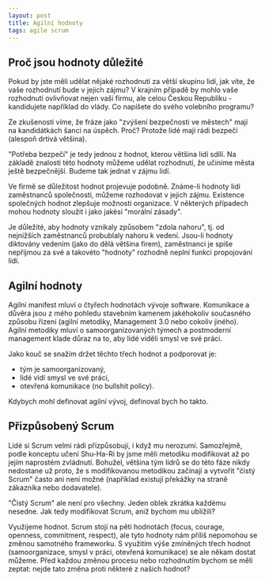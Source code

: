 ```yaml
---
layout: post
title: Agilní hodnoty
tags: agile scrum
---
```


## Proč jsou hodnoty důležité

Pokud by jste měli udělat nějaké rozhodnutí za větší skupinu lidí,
jak víte, že vaše rozhodnutí bude v jejich zájmu?
V krajním případě by mohlo vaše rozhodnutí ovlivňovat nejen vaši
firmu, ale celou Českou Republiku - kandidujete například do vlády.
Co napíšete do svého volebního programu?

Ze zkušenosti víme, že fráze jako "zvýšení bezpečnosti ve městech"
mají na kandidátkách šanci na úspěch. Proč? Protože lidé mají rádi
bezpečí (alespoň drtivá většina).

"Potřeba bezpečí" je tedy jednou z hodnot, kterou většina lidí sdílí.
Na základě znalosti této hodnoty můžeme udělat rozhodnutí,
že učiníme města ještě bezpečnější. Budeme tak jednat v zájmu lidí.

Ve firmě se důležitost hodnot projevuje podobně. Známe-li hodnoty lidí
zaměstnanců společnosti, můžeme rozhodovat v jejich zájmu. Existence společných hodnot
zlepšuje možnosti organizace. V některých případech mohou
hodnoty sloužit i jako jakési "morální zásady".

Je důležité, aby hodnoty vznikaly způsobem "zdola nahoru", tj. od nejnižších
zaměstnanců probublaly nahoru k vedení. Jsou-li hodnoty diktovány vedením
(jako do dělá většina firem), zaměstnanci je spíše nepřijmou za své a takovéto
"hodnoty" rozhodně neplní funkci propojování lidí.

## Agilní hodnoty

Agilní manifest mluví o čtyřech hodnotách vývoje software.
Komunikace a důvěra jsou
z mého pohledu stavebním kamenem jakéhokoliv současného způsobu řízení
(agilní metodiky, Management 3.0 nebo cokoliv jiného).
Agilní metodiky mluví o samoorganizovaných týmech a postmoderní
management klade důraz na to, aby lidé viděli smysl ve své práci.

Jako kouč se snažím držet těchto třech hodnot a podporovat je:
- tým je samoorganizovaný,
- lidé vidí smysl ve své práci,
- otevřená komunikace (no bullshit policy).

Kdybych mohl definovat agilní vývoj, definoval bych ho takto.

## Přizpůsobený Scrum

Lidé si Scrum velmi rádi přizpůsobují, i když mu nerozumí. Samozřejmě,
podle konceptu učení Shu-Ha-Ri by jsme měli metodiku modifikovat až po jejím
naprostém zvládnutí. Bohužel, většina tým lídrů se do této fáze nikdy nedostane
už proto, že s modifikovanou metodikou začínají a vytvořit "čistý Scrum" často
ani není možné (například existují překážky na straně zákazníka nebo dodavatele).

"Čistý Scrum" ale není pro všechny. Jeden oblek zkrátka každému nesedne.
Jak tedy modifikovat Scrum, aniž bychom mu ublížili?

Využijeme hodnot. Scrum stojí na pěti hodnotách (focus, courage, openness, commitment, respect), ale tyto hodnoty
nám příliš nepomohou se změnou samotného frameworku. S využitím výše zmíněných třech
hodnot (samoorganizace, smysl v práci, otevřená komunikace) se ale někam dostat můžeme.
Před každou změnou procesu nebo rozhodnutím bychom se měli zeptat:
nejde tato změna proti některé z našich hodnot?
